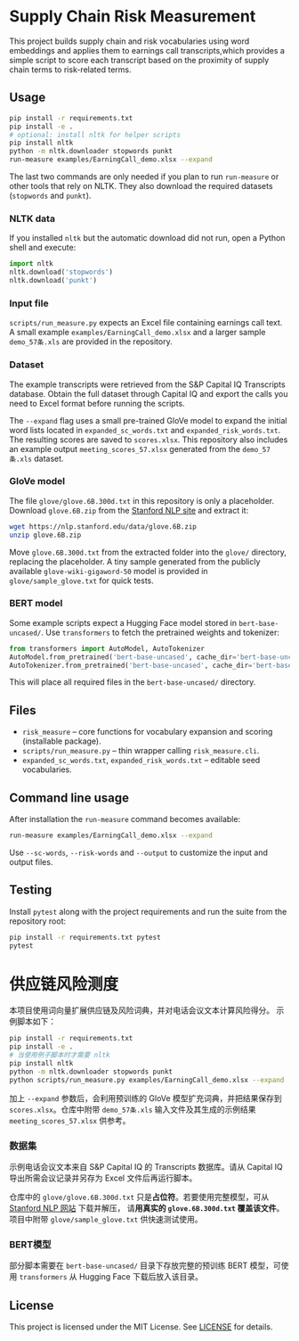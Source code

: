 # Supply Chain Risk Measurement

This project builds supply chain and risk vocabularies using word embeddings and applies them to earnings call transcripts,which provides a simple script to score each transcript based on the proximity of supply chain terms to risk-related terms.

## Usage

```bash
pip install -r requirements.txt
pip install -e .
# optional: install nltk for helper scripts
pip install nltk
python -m nltk.downloader stopwords punkt
run-measure examples/EarningCall_demo.xlsx --expand
```
The last two commands are only needed if you plan to run `run-measure` or other tools that rely on NLTK. They also download the required datasets (`stopwords` and `punkt`).

### NLTK data

If you installed `nltk` but the automatic download did not run, open a Python shell and execute:

```python
import nltk
nltk.download('stopwords')
nltk.download('punkt')
```

### Input file

`scripts/run_measure.py` expects an Excel file containing earnings call text. A
small example `examples/EarningCall_demo.xlsx` and a larger sample `demo_57条.xls` are
provided in the repository.

### Dataset

The example transcripts were retrieved from the S&P Capital IQ Transcripts database. Obtain the full dataset through Capital IQ and export the calls you need to Excel format before running the scripts.

The `--expand` flag uses a small pre-trained GloVe model to expand the initial word lists located in `expanded_sc_words.txt` and `expanded_risk_words.txt`. The resulting scores are saved to `scores.xlsx`. This repository also includes an example output `meeting_scores_57.xlsx` generated from the `demo_57条.xls` dataset.

### GloVe model

The file `glove/glove.6B.300d.txt` in this repository is only a placeholder.
Download `glove.6B.zip` from the [Stanford NLP site](https://nlp.stanford.edu/data/glove.6B.zip)
and extract it:

```bash
wget https://nlp.stanford.edu/data/glove.6B.zip
unzip glove.6B.zip
```

Move `glove.6B.300d.txt` from the extracted folder into the `glove/` directory,
replacing the placeholder. A tiny sample generated from the publicly available
`glove-wiki-gigaword-50` model is provided in `glove/sample_glove.txt` for quick
tests.
### BERT model

Some example scripts expect a Hugging Face model stored in `bert-base-uncased/`.
Use `transformers` to fetch the pretrained weights and tokenizer:

```python
from transformers import AutoModel, AutoTokenizer
AutoModel.from_pretrained('bert-base-uncased', cache_dir='bert-base-uncased')
AutoTokenizer.from_pretrained('bert-base-uncased', cache_dir='bert-base-uncased')
```

This will place all required files in the `bert-base-uncased/` directory.

## Files

- `risk_measure` – core functions for vocabulary expansion and scoring (installable package).
- `scripts/run_measure.py` – thin wrapper calling `risk_measure.cli`.
- `expanded_sc_words.txt`, `expanded_risk_words.txt` – editable seed vocabularies.

## Command line usage

After installation the `run-measure` command becomes available:

```bash
run-measure examples/EarningCall_demo.xlsx --expand
```

Use `--sc-words`, `--risk-words` and `--output` to customize the input and output files.

## Testing

Install `pytest` along with the project requirements and run the suite from the
repository root:

```bash
pip install -r requirements.txt pytest
pytest
```

# 供应链风险测度

本项目使用词向量扩展供应链及风险词典，并对电话会议文本计算风险得分。
示例脚本如下：

```bash
pip install -r requirements.txt
pip install -e .
# 当使用例子脚本时才需要 nltk
pip install nltk
python -m nltk.downloader stopwords punkt
python scripts/run_measure.py examples/EarningCall_demo.xlsx --expand
```
加上 `--expand` 参数后，会利用预训练的 GloVe 模型扩充词典，并把结果保存到 `scores.xlsx`。仓库中附带 `demo_57条.xls` 输入文件及其生成的示例结果 `meeting_scores_57.xlsx` 供参考。

### 数据集

示例电话会议文本来自 S&P Capital IQ 的 Transcripts 数据库。请从 Capital IQ 导出所需会议记录并另存为 Excel 文件后再运行脚本。

仓库中的 `glove/glove.6B.300d.txt` 只是**占位符**。若要使用完整模型，可从 [Stanford NLP 网站](https://nlp.stanford.edu/data/glove.6B.zip) 下载并解压，
请**用真实的 `glove.6B.300d.txt` 覆盖该文件**。项目中附带 `glove/sample_glove.txt` 供快速测试使用。
### BERT模型

部分脚本需要在 `bert-base-uncased/` 目录下存放完整的预训练 BERT 模型，可使用 `transformers` 从 Hugging Face 下载后放入该目录。


## License

This project is licensed under the MIT License. See [LICENSE](LICENSE) for details.
